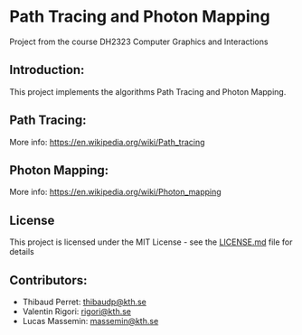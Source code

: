 # Path Tracing and Photon Mapping


Project from the course DH2323 Computer Graphics and Interactions

## Introduction:
This project implements the algorithms Path Tracing and Photon Mapping.

## Path Tracing:
More info: https://en.wikipedia.org/wiki/Path_tracing

## Photon Mapping:
More info: https://en.wikipedia.org/wiki/Photon_mapping

## License
This project is licensed under the MIT License - see the [LICENSE.md](LICENSE.md) file for details

## Contributors:
* Thibaud Perret: thibaudp@kth.se
* Valentin Rigori: rigori@kth.se
* Lucas Massemin: massemin@kth.se
